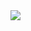 <!-- ![MFE](https://pt-starimg.didistatic.com/static/starimg/img/Nyu6dmPTWT1606470872235.jpg)

👋 Hi，我们来自滴滴金融泛前端， 

我们追求的事物不仅仅是实现代码逻辑，而是如何让code这件事变得更加有趣。    

在各类复杂的金融场景中做深度思考，如何才能让逻辑变得简单、清晰、流畅，是我们自己经常为难自己思考的一件事情。 

如果，你也和我们一样，关注新技术、喜欢挑战并乐于分享。快来吧，我们在等你！

🍭 [热招岗位](https://s.didi.cn/y8GA2)     -->

<img align="left" src="https://github-readme-stats.vercel.app/api?username=xxyan0205&show_icons=true&theme=radical&hide_title=true&count_private=true&include_all_commits=true" />
